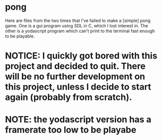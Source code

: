 # pong
Here are files from the two times that I've failed to make a \[simple\] pong game. One is a gui program using SDL in C, which I lost interest in. The other is a yodascript program which can't print to the terminal fast enough to be playable.

# NOTICE: I quickly got bored with this project and decided to quit. There will be no further development on this project, unless I decide to start again (probably from scratch).

# NOTE: the yodascript version has a framerate too low to be playabe

